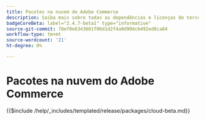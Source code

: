 ```yaml
---
title: Pacotes na nuvem do Adobe Commerce
description: Saiba mais sobre todas as dependências e licenças de terceiros usadas no Adobe Commerce.
badgeCoreBeta: label="2.4.7-beta1" type="informative"
source-git-commit: 78ef0e6343601f06d1d2f4a0d90dcb492ed8ca84
workflow-type: tm+mt
source-wordcount: '21'
ht-degree: 0%

---
```


# Pacotes na nuvem do Adobe Commerce

{{$include /help/_includes/templated/release/packages/cloud-beta.md}}
